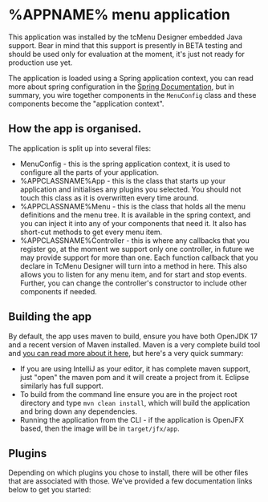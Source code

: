 # %APPNAME% menu application

This application was installed by the tcMenu Designer embedded Java support. Bear in mind that this support is presently in BETA testing and should be used only for evaluation at the moment, it's just not ready for production use yet.

The application is loaded using a Spring application context, you can read more about spring configuration in the [Spring Documentation](https://docs.spring.io/spring-framework/docs/current/reference/html/core.html#beans-basics), but in summary, you wire together components in the `MenuConfig` class and these components become the "application context".

## How the app is organised.

The application is split up into several files:

* MenuConfig - this is the spring application context, it is used to configure all the parts of your application.
* %APPCLASSNAME%App - this is the class that starts up your application and initialises any plugins you selected. You should not touch this class as it is overwritten every time around.
* %APPCLASSNAME%Menu - this is the class that holds all the menu definitions and the menu tree. It is available in the spring context, and you can inject it into any of your components that need it. It also has short-cut methods to get every menu item.
* %APPCLASSNAME%Controller - this is where any callbacks that you register go, at the moment we support only one controller, in future we may provide support for more than one. Each function callback that you declare in TcMenu Designer will turn into a method in here. This also allows you to listen for any menu item, and for start and stop events. Further, you can change the controller's constructor to include other components if needed.

## Building the app

By default, the app uses maven to build, ensure you have both OpenJDK 17 and a recent version of Maven installed. Maven is a very complete build tool and [you can read more about it here](https://maven.apache.org/guides/getting-started/), but here's a very quick summary:

* If you are using IntelliJ as your editor, it has complete maven support, just "open" the maven pom and it will create a project from it. Eclipse similarly has full support.
* To build from the command line ensure you are in the project root directory and type `mvn clean install`, which will build the application and bring down any dependencies.
* Running the application from the CLI - if the application is OpenJFX based, then the image will be in `target/jfx/app`.

## Plugins

Depending on which plugins you chose to install, there will be other files that are associated with those. We've provided a few documentation links below to get you started:

